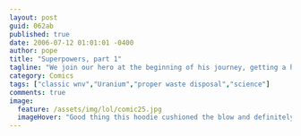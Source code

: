 ```yaml
---
layout: post
guid: 062ab
published: true
date: 2006-07-12 01:01:01 -0400
author: pope
title: "Superpowers, part 1"
tagline: "We join our hero at the beginning of his journey, getting a heroic concussion. It\'s a much more efficient method than a radioactive spider, that\'s for sure."
category: Comics
tags: ["classic wnv","Uranium","proper waste disposal","science"]
comments: true 
image:
  feature: /assets/img/lol/comic25.jpg
  imageHover: "Good thing this hoodie cushioned the blow and definitely didn't give me any serious brain damage."
---
```


